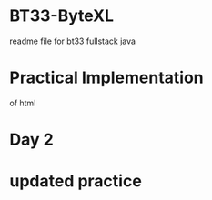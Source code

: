 # BT33-ByteXL
readme file for bt33 fullstack java
# Practical Implementation
of html
# Day 2
# updated practice